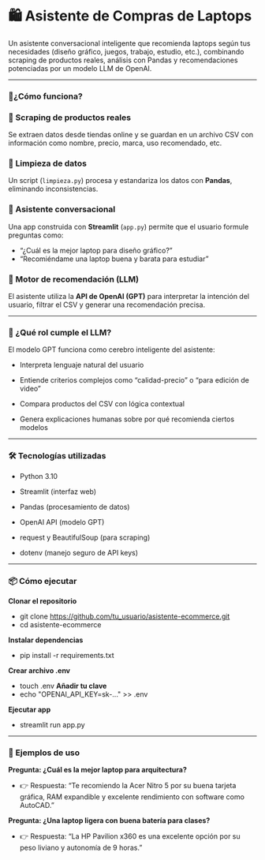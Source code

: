 <h1 align="left">🛍️ Asistente de Compras de Laptops</h1>

<p align="left">Un asistente conversacional inteligente que recomienda laptops según tus necesidades (diseño gráfico, juegos, trabajo, estudio, etc.), combinando scraping de productos reales, análisis con Pandas y recomendaciones potenciadas por un modelo LLM de OpenAI.</p>

---

  ### 🚀¿Cómo funciona?


### 🛒 Scraping de productos reales  
Se extraen datos desde tiendas online y se guardan en un archivo CSV con información como nombre, precio, marca, uso recomendado, etc.

### 🧹 Limpieza de datos  
Un script (`limpieza.py`) procesa y estandariza los datos con **Pandas**, eliminando inconsistencias.

### 💬 Asistente conversacional  
Una app construida con **Streamlit** (`app.py`) permite que el usuario formule preguntas como:

- “¿Cuál es la mejor laptop para diseño gráfico?”
- “Recomiéndame una laptop buena y barata para estudiar”

### 🧠 Motor de recomendación (LLM)  
El asistente utiliza la **API de OpenAI (GPT)** para interpretar la intención del usuario, filtrar el CSV y generar una recomendación precisa.


---

### 🧠 ¿Qué rol cumple el LLM?

El modelo GPT funciona como cerebro inteligente del asistente:

- Interpreta lenguaje natural del usuario

- Entiende criterios complejos como “calidad-precio” o “para edición de video”

- Compara productos del CSV con lógica contextual

- Genera explicaciones humanas sobre por qué recomienda ciertos modelos

---

### 🛠️ Tecnologías utilizadas

- Python 3.10

- Streamlit (interfaz web)

- Pandas (procesamiento de datos)

- OpenAI API (modelo GPT)

- request y BeautifulSoup (para scraping)

- dotenv (manejo seguro de API keys)


---
### 📦 Cómo ejecutar

**Clonar el repositorio**
- git clone https://github.com/tu_usuario/asistente-ecommerce.git
- cd asistente-ecommerce

**Instalar dependencias**
- pip install -r requirements.txt

**Crear archivo .env**
- touch .env
**Añadir tu clave**
- echo "OPENAI_API_KEY=sk-..." >> .env

**Ejecutar app**
- streamlit run app.py


---

### 🧪 Ejemplos de uso

**Pregunta: ¿Cuál es la mejor laptop para arquitectura?**
- 👉 Respuesta: “Te recomiendo la Acer Nitro 5 por su buena tarjeta gráfica, RAM expandible y excelente rendimiento con software como AutoCAD.”

**Pregunta: ¿Una laptop ligera con buena batería para clases?**
- 👉 Respuesta: “La HP Pavilion x360 es una excelente opción por su peso liviano y autonomía de 9 horas.”

